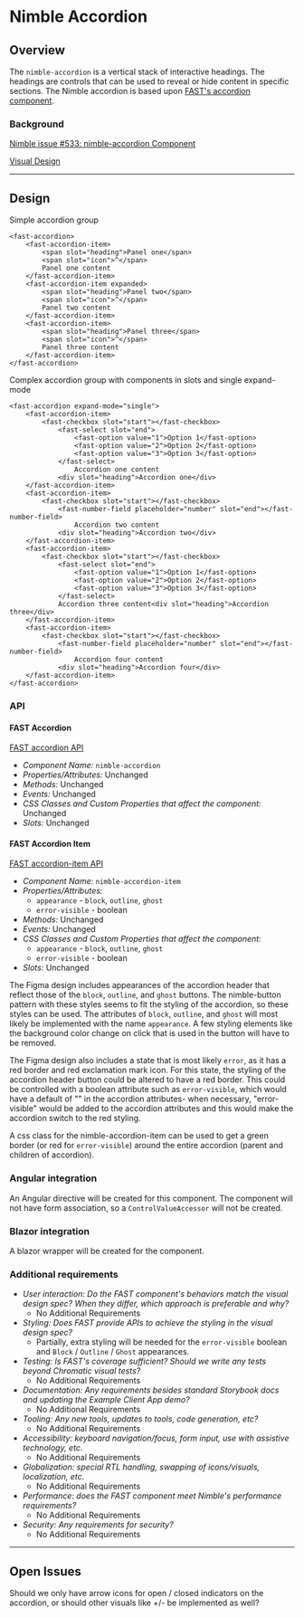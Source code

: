 # Nimble Accordion

## Overview

The `nimble-accordion` is a vertical stack of interactive headings. The headings are controls that can be used to reveal or hide content in specific sections. The Nimble accordion is based upon [FAST's accordion component](https://github.com/microsoft/fast/tree/master/packages/web-components/fast-foundation/src/accordion).

### Background

[Nimble issue #533: nimble-accordion Component](https://github.com/ni/nimble/issues/533)

[Visual Design](https://www.figma.com/file/PO9mFOu5BCl8aJvFchEeuN/Nimble_Components?type=design&node-id=1295-85131&mode=design&t=DxDRlqT7MeCPLOxi-0)

---

## Design

Simple accordion group

```
<fast-accordion>
    <fast-accordion-item>
        <span slot="heading">Panel one</span>
        <span slot="icon">^</span>
        Panel one content
    </fast-accordion-item>
    <fast-accordion-item expanded>
        <span slot="heading">Panel two</span>
        <span slot="icon">^</span>
        Panel two content
    </fast-accordion-item>
    <fast-accordion-item>
        <span slot="heading">Panel three</span>
        <span slot="icon">^</span>
        Panel three content
    </fast-accordion-item>
</fast-accordion>
```

Complex accordion group with components in slots and single expand-mode

```
<fast-accordion expand-mode="single">
    <fast-accordion-item>
        <fast-checkbox slot="start"></fast-checkbox>
            <fast-select slot="end">
                <fast-option value="1">Option 1</fast-option>
                <fast-option value="2">Option 2</fast-option>
                <fast-option value="3">Option 3</fast-option>
            </fast-select>
                Accordion one content
            <div slot="heading">Accordion one</div>
    </fast-accordion-item>
    <fast-accordion-item>
        <fast-checkbox slot="start"></fast-checkbox>
            <fast-number-field placeholder="number" slot="end"></fast-number-field>
                Accordion two content
            <div slot="heading">Accordion two</div>
    </fast-accordion-item>
    <fast-accordion-item>
        <fast-checkbox slot="start"></fast-checkbox>
            <fast-select slot="end">
                <fast-option value="1">Option 1</fast-option>
                <fast-option value="2">Option 2</fast-option>
                <fast-option value="3">Option 3</fast-option>
            </fast-select>
            Accordion three content<div slot="heading">Accordion three</div>
    </fast-accordion-item>
    <fast-accordion-item>
        <fast-checkbox slot="start"></fast-checkbox>
            <fast-number-field placeholder="number" slot="end"></fast-number-field>
                Accordion four content
            <div slot="heading">Accordion four</div>
    </fast-accordion-item>
</fast-accordion>
```

### API

#### FAST Accordion

[FAST accordion API](https://github.com/microsoft/fast/blob/57f3c22c6341d8a21d48b1ffb7fcbfab1ffd02d8/packages/web-components/fast-foundation/src/accordion/accordion.spec.md)

-   _Component Name:_ `nimble-accordion`
-   _Properties/Attributes:_ Unchanged
-   _Methods:_ Unchanged
-   _Events:_ Unchanged
-   _CSS Classes and Custom Properties that affect the component:_ Unchanged
-   _Slots:_ Unchanged

#### FAST Accordion Item

[FAST accordion-item API](https://github.com/microsoft/fast/tree/57f3c22c6341d8a21d48b1ffb7fcbfab1ffd02d8/packages/web-components/fast-foundation/src/accordion-item)

-   _Component Name:_ `nimble-accordion-item`
-   _Properties/Attributes:_
    -   `appearance` - `block`, `outline`, `ghost`
    -   `error-visible` - boolean
-   _Methods:_ Unchanged
-   _Events:_ Unchanged
-   _CSS Classes and Custom Properties that affect the component:_
    -   `appearance` - `block`, `outline`, `ghost`
    -   `error-visible` - boolean
-   _Slots:_ Unchanged

The Figma design includes appearances of the accordion header that reflect those of the `block`, `outline`, and `ghost` buttons. The nimble-button pattern with these styles seems to fit the styling of the accordion, so these styles can be used. The attributes of `block`, `outline`, and `ghost` will most likely be implemented with the name `appearance`. A few styling elements like the background color change on click that is used in the button will have to be removed.

The Figma design also includes a state that is most likely `error`, as it has a red border and red exclamation mark icon. For this state, the styling of the accordion header button could be altered to have a red border. This could be controlled with a boolean attribute such as `error-visible`, which would have a default of "" in the accordion attributes- when necessary, "error-visible" would be added to the accordion attributes and this would make the accordion switch to the red styling.

A css class for the nimble-accordion-item can be used to get a green border (or red for `error-visible`) around the entire accordion (parent and children of accordion).

### Angular integration

An Angular directive will be created for this component. The component will not have form association, so a `ControlValueAccessor` will not be created.

### Blazor integration

A blazor wrapper will be created for the component.

### Additional requirements

-   _User interaction: Do the FAST component's behaviors match the visual design spec? When they differ, which approach is preferable and why?_
    -   No Additional Requirements
-   _Styling: Does FAST provide APIs to achieve the styling in the visual design spec?_
    -   Partially, extra styling will be needed for the `error-visible` boolean and `Block` / `Outline` / `Ghost` appearances.
-   _Testing: Is FAST's coverage sufficient? Should we write any tests beyond Chromatic visual tests?_
    -   No Additional Requirements
-   _Documentation: Any requirements besides standard Storybook docs and updating the Example Client App demo?_
    -   No Additional Requirements
-   _Tooling: Any new tools, updates to tools, code generation, etc?_
    -   No Additional Requirements
-   _Accessibility: keyboard navigation/focus, form input, use with assistive technology, etc._
    -   No Additional Requirements
-   _Globalization: special RTL handling, swapping of icons/visuals, localization, etc._
    -   No Additional Requirements
-   _Performance: does the FAST component meet Nimble's performance requirements?_
    -   No Additional Requirements
-   _Security: Any requirements for security?_
    -   No Additional Requirements

---

## Open Issues

Should we only have arrow icons for open / closed indicators on the accordion, or should other visuals like +/- be implemented as well?
